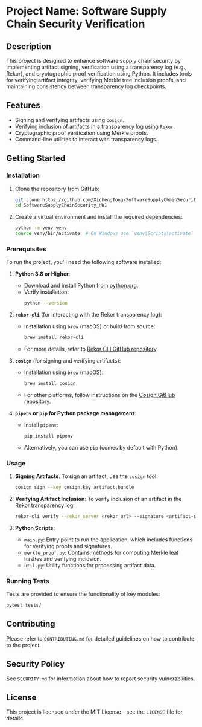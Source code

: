 # Project Name: Software Supply Chain Security Verification

## Description
This project is designed to enhance software supply chain security by implementing artifact signing, 
verification using a transparency log (e.g., Rekor), and cryptographic proof verification using Python. 
It includes tools for verifying artifact integrity, verifying Merkle tree inclusion proofs, 
and maintaining consistency between transparency log checkpoints.

## Features
- Signing and verifying artifacts using `cosign`.
- Verifying inclusion of artifacts in a transparency log using `Rekor`.
- Cryptographic proof verification using Merkle proofs.
- Command-line utilities to interact with transparency logs.

## Getting Started

### Installation

1. Clone the repository from GitHub:
   ```sh
   git clone https://github.com/XichengTong/SoftwareSupplyChainSecurity_HW1.git
   cd SoftwareSupplyChainSecurity_HW1
   ```

2. Create a virtual environment and install the required dependencies:
   ```sh
   python -m venv venv
   source venv/bin/activate  # On Windows use `venv\Scripts\activate`
   
  ### Prerequisites
To run the project, you'll need the following software installed:

1. **Python 3.8 or Higher**:
   - Download and install Python from [python.org](https://www.python.org/downloads/).
   - Verify installation:
     ```sh
     python --version
     ```

2. **`rekor-cli`** (for interacting with the Rekor transparency log):
   - Installation using `brew` (macOS) or build from source:
     ```sh
     brew install rekor-cli
     ```
   - For more details, refer to [Rekor CLI GitHub repository](https://github.com/sigstore/rekor).

3. **`cosign`** (for signing and verifying artifacts):
   - Installation using `brew` (macOS):
     ```sh
     brew install cosign
     ```
   - For other platforms, follow instructions on the [Cosign GitHub repository](https://github.com/sigstore/cosign).

4. **`pipenv` or `pip` for Python package management**:
   - Install `pipenv`:
     ```sh
     pip install pipenv
     ```
   - Alternatively, you can use `pip` (comes by default with Python).


### Usage
1. **Signing Artifacts**:
   To sign an artifact, use the `cosign` tool:
   ```sh
   cosign sign --key cosign.key artifact.bundle
   ```

2. **Verifying Artifact Inclusion**:
   To verify inclusion of an artifact in the Rekor transparency log:
   ```sh
   rekor-cli verify --rekor_server <rekor_url> --signature <artifact-signature> --public-key <your_public_key> --artifact <url_to_artifact>|<local_path_artifact>
   ```

3. **Python Scripts**:
   - `main.py`: Entry point to run the application, which includes functions for verifying proofs and signatures.
   - `merkle_proof.py`: Contains methods for computing Merkle leaf hashes and verifying inclusion.
   - `util.py`: Utility functions for processing artifact data.

### Running Tests
Tests are provided to ensure the functionality of key modules:
```sh
pytest tests/
```

## Contributing
Please refer to `CONTRIBUTING.md` for detailed guidelines on how to contribute to the project.

## Security Policy
See `SECURITY.md` for information about how to report security vulnerabilities.

## License
This project is licensed under the MIT License - see the `LICENSE` file for details.